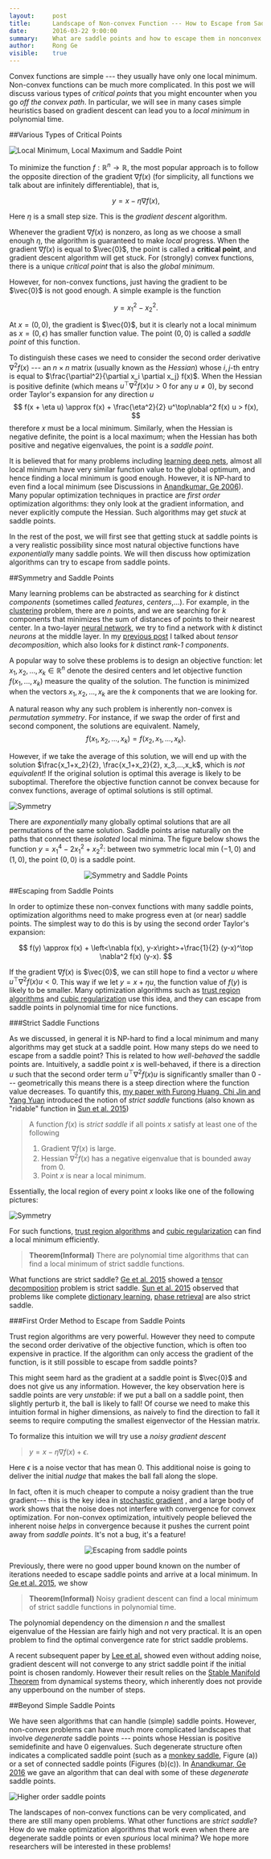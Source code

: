 ```yaml
---
layout:     post
title:      Landscape of Non-convex Function --- How to Escape from Saddle Points
date:       2016-03-22 9:00:00
summary:    What are saddle points and how to escape them in nonconvex optimization.
author:     Rong Ge
visible:    true
---
```


Convex functions are simple --- they usually have only one local minimum. Non-convex functions can be much more complicated. In this post we will discuss various types of *critical points* that you might encounter when you go *off the convex path*. In particular, we will see in many cases simple heuristics based on gradient descent can lead you to a *local minimum* in polynomial time.

##Various Types of Critical Points

![Local Minimum, Local Maximum and Saddle Point](http://users.cs.duke.edu/~rongge/tmp/minmaxsaddle.png)

To minimize the function $f:\mathbb{R}^n\to \mathbb{R}$, the most popular approach is to follow the opposite direction of the gradient $\nabla f(x)$ (for simplicity, all functions we talk about are infinitely differentiable), that is,

$$
y = x - \eta \nabla f(x),
$$

Here $\eta$ is a small step size. This is the *gradient descent* algorithm. 

Whenever the gradient $\nabla f(x)$ is nonzero, as long as we choose a small enough $\eta$, the algorithm is guaranteed to make *local* progress. When the gradient $\nabla f(x)$ is equal to $\vec{0}$, the point is called a **critical point**, and gradient descent algorithm will get stuck. For (strongly) convex functions, there is a unique *critical point* that is also the *global minimum*.

However, for non-convex functions, just having the gradient to be $\vec{0}$ is not good enough. A simple example is the function

$$
y = x_1^2 - x_2^2.
$$

At $x = (0,0)$, the gradient is $\vec{0}$, but it is clearly not a local minimum as $x = (0, \epsilon)$ has smaller function value. The point $(0,0)$ is called a *saddle point* of this function.

To distinguish these cases we need to consider the second order derivative $\nabla^2 f(x)$ --- an $n\times n$ matrix (usually known as the *Hessian*) whose $i,j$-th entry is equal to $\frac{\partial^2}{\partial x_i \partial x_j} f(x)$. When the Hessian is positive definite (which means $u^\top\nabla^2 f(x) u > 0$ for any $u\ne 0$), by second order Taylor's expansion for any direction $u$
$$
f(x + \eta u) \approx f(x) + \frac{\eta^2}{2} u^\top\nabla^2 f(x) u > f(x),
$$
therefore $x$ must be a local minimum. Similarly, when the Hessian is negative definite, the point is a local maximum; when the Hessian has both positive and negative eigenvalues, the point is a *saddle point*.

It is believed that for many problems including [learning deep nets](http://arxiv.org/abs/1412.0233), almost all local minimum have very similar function value to the global optimum, and hence  finding a local minimum is good enough. However, it is NP-hard to even find a local minimum (see Discussions in [Anandkumar, Ge 2006](http://arxiv.org/abs/1602.05908)). Many popular optimization techniques in practice are *first order* optimization algorithms: they only look at the gradient information, and never explicitly compute the Hessian. Such algorithms may get *stuck* at saddle points.

In the rest of the post, we will first see that getting stuck at saddle points is a very realistic possibility since most natural objective functions have *exponentially* many saddle points. We will then discuss how optimization algorithms can try to escape from saddle points.

##Symmetry and Saddle Points

Many learning problems can be abstracted as searching for $k$ distinct *components* (sometimes called *features*, *centers*,...). For example, in the [clustering](https://en.wikipedia.org/wiki/Cluster_analysis) problem, there are $n$ points, and we are searching for $k$ components that minimizes the sum of distances of points to their nearest center. In a two-layer [neural network](https://en.wikipedia.org/wiki/Artificial_neural_network), we try to find a network with $k$ distinct  *neurons* at the middle layer. In my [previous post](http://www.offconvex.org/2015/12/17/tensor-decompositions/) I talked about *tensor decomposition*, which also looks for $k$ distinct *rank-1 components*.

A popular way to solve these problems is to design an objective function: let $x_1, x_2, \ldots, x_k \in \mathbb{R}^n$ denote the desired centers and let objective function $f(x_1,...,x_k)$ measure the quality of the solution. The function is minimized when the vectors $x_1,x_2,...,x_k$ are the $k$ components that we are looking for.

A natural reason why any such problem is inherently non-convex is *permutation symmetry*. For instance, if we swap the order of first and second component, the solutions are equivalent. Namely, 
$$
f(x_1,x_2,...,x_k) = f(x_2, x_1,...,x_k).
$$

However, if we take the average of this solution, we will end up with the solution $\frac{x_1+x_2}{2}, \frac{x_1+x_2}{2}, x_3,...,x_k$, which is *not equivalent*! If the original solution is optimal this average is likely to be suboptimal. Therefore the objective function cannot be convex because for convex functions, average of optimal solutions is still optimal.

![Symmetry](http://users.cs.duke.edu/~rongge/tmp/equivalent.png)

There are *exponentially* many globally optimal solutions that are all permutations of the same solution. Saddle points arise naturally on the paths that connect these *isolated* local minima. The figure below shows the function $y = x_1^4-2x_1^2 + x_2^2$: between two symmetric local min $(-1,0)$ and $(1,0)$, the point $(0,0)$ is a saddle point.

<p style="text-align:center;">
<img src="http://users.cs.duke.edu/~rongge/tmp/symmetrysmall.png" alt="Symmetry and Saddle Points" />
</p>

##Escaping from Saddle Points

In order to optimize these non-convex functions with many saddle points, optimization algorithms need to make progress even at (or near) saddle points. The simplest way to do this is by using the second order Taylor's expansion:

$$
f(y) \approx f(x) + \left<\nabla f(x), y-x\right>+\frac{1}{2} (y-x)^\top \nabla^2 f(x) (y-x).
$$

If the gradient $\nabla f(x)$ is $\vec{0}$, we can still hope to find a vector $u$ where $u^\top \nabla^2 f(x) u < 0$. This way if we let $y = x+\eta u$, the function value of $f(y)$ is likely to be smaller. Many optimization algorithms such as [trust region algorithms](http://link.springer.com/article/10.1007%2Fs10107-015-0893-2) and [cubic regularization](http://link.springer.com/article/10.1007%2Fs10107-006-0706-8) use this idea, and they can escape from saddle points in polynomial time for nice functions.

###Strict Saddle Functions

As we discussed, in general it is NP-hard to find a local minimum and many algorithms may get stuck at a saddle point. How many steps do we need to escape from a saddle point? This is related to how *well-behaved* the saddle points are. Intuitively, a saddle point $x$ is well-behaved, if there is a direction $u$ such that the second order term $u^\top \nabla^2 f(x) u$ is significantly smaller than 0 --- geometrically this means there is a steep direction where the function value decreases. To quantify this, [my paper with Furong Huang, Chi Jin and Yang Yuan](http://arxiv.org/abs/1503.02101) introduced the notion of *strict saddle* functions (also known as "ridable" function in [Sun et al. 2015](http://arxiv.org/abs/1510.06096))

>A function $f(x)$ is *strict saddle* if all points $x$ satisfy at least one of the following<br>
>1. Gradient $\nabla f(x)$ is large. <br>
>2. Hessian $\nabla^2 f(x)$ has a negative eigenvalue that is bounded away from 0.<br>
>3. Point $x$ is near a local minimum.

Essentially, the local region of every point $x$ looks like one of the following pictures:

![Symmetry](http://users.cs.duke.edu/~rongge/tmp/strictsaddle.png)

For such functions, [trust region algorithms](http://link.springer.com/article/10.1007%2Fs10107-015-0893-2) and [cubic regularization](http://link.springer.com/article/10.1007%2Fs10107-006-0706-8) can find a local minimum efficiently.

> **Theorem(Informal)** There are polynomial time algorithms that can find a local minimum of strict saddle functions.

What functions are strict saddle? [Ge et al. 2015](http://arxiv.org/abs/1503.02101) showed a [tensor decomposition](http://www.offconvex.org/2015/12/17/tensor-decompositions/) problem is strict saddle. [Sun et al. 2015](http://arxiv.org/abs/1510.06096) observed that problems like complete [dictionary learning](https://en.wikipedia.org/wiki/Machine_learning#Sparse_dictionary_learning), [phase retrieval](https://en.wikipedia.org/wiki/Phase_retrieval) are also strict saddle.

###First Order Method to Escape from Saddle Points

Trust region algorithms are very powerful. However they need to compute the second order derivative of the objective function, which is often too expensive in practice. If the algorithm can only access the gradient of the function, is it still possible to escape from saddle points?

This might seem hard as the gradient at a saddle point is $\vec{0}$ and does not give us any information. However, the key observation here is saddle points are very *unstable*: if we put a ball on a saddle point, then slightly perturb it, the ball is likely to fall! Of course we need to make this intuition formal in higher dimensions, as naively to find the direction to fall it seems to require computing the smallest eigenvector of the Hessian matrix.

To formalize this intuition we will try use a *noisy gradient descent*

> $y = x - \eta \nabla f(x) + \epsilon.$

Here $\epsilon$ is a noise vector that has mean $0$. This additional noise is going to deliver the initial *nudge* that makes the ball fall along the slope. 

In fact, often it is much cheaper to compute a noisy gradient than the true gradient--- this is the key idea in [stochastic gradient](https://en.wikipedia.org/wiki/Stochastic_gradient_descent) , and a large body of work shows that the noise does not interfere with convergence for convex optimization. For non-convex optimization, intuitively people believed the inherent noise *helps* in convergence because it pushes the current point away from *saddle points*. It's not a bug, it's a feature! 

<p style="text-align:center;">
<img src="http://users.cs.duke.edu/~rongge/tmp/escapesmall.png" alt="Escaping from saddle points" />
</p>

Previously, there were no good upper bound known  on the number of iterations  needed to escape saddle points and arrive at a local minimum. In [Ge et al. 2015](http://arxiv.org/abs/1503.02101), we show

> **Theorem(Informal)** Noisy gradient descent can find a local minimum of strict saddle functions in polynomial time.

The polynomial dependency on the dimension $n$ and the smallest eigenvalue of the Hessian are fairly high and not very practical. It is an open problem to find the optimal convergence rate for strict saddle problems.

A recent subsequent paper by [Lee et al.](http://arxiv.org/abs/1602.04915) showed even without adding noise, gradient descent will not converge to any strict saddle point if the initial point is chosen randomly. However their result relies on the [Stable Manifold Theorem](https://en.wikipedia.org/wiki/Stable_manifold_theorem) from dynamical systems theory, which inherently does not provide any upperbound on the number of steps.

##Beyond Simple Saddle Points

We have seen algorithms that can handle (simple) saddle points. However, non-convex problems can have much more complicated landscapes that involve *degenerate* saddle points --- points whose Hessian is positive semidefinite and have 0 eigenvalues. Such degenerate structure often indicates a complicated saddle point (such as a [monkey saddle](https://en.wikipedia.org/wiki/Monkey_saddle), Figure (a)) or a set of connected saddle points (Figures (b)(c)). In [Anandkumar, Ge 2016](http://arxiv.org/abs/1602.05908) we gave an algorithm that can deal with some of these *degenerate* saddle points.

![Higher order saddle points](http://users.cs.duke.edu/~rongge/tmp/highorder.png)

The landscapes of non-convex functions can be very complicated, and there are still many open problems. What other functions are *strict saddle*? How do we make optimization algorithms that work even when there are degenerate saddle points or even *spurious* local minima? We hope more researchers will be interested in these problems!
